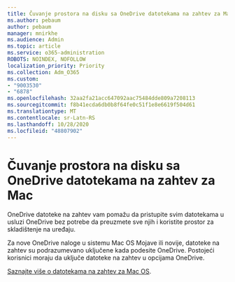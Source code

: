 ```yaml
---
title: Čuvanje prostora na disku sa OneDrive datotekama na zahtev za Mac
ms.author: pebaum
author: pebaum
manager: mnirkhe
ms.audience: Admin
ms.topic: article
ms.service: o365-administration
ROBOTS: NOINDEX, NOFOLLOW
localization_priority: Priority
ms.collection: Adm_O365
ms.custom:
- "9003530"
- "6878"
ms.openlocfilehash: 32aa2fa21acc647092aac75484dde809a7208113
ms.sourcegitcommit: f8b41ecda6db0b8f64fe0c51f1e8e6619f504d61
ms.translationtype: MT
ms.contentlocale: sr-Latn-RS
ms.lasthandoff: 10/28/2020
ms.locfileid: "48807902"
---
```

# <a name="save-disk-space-with-onedrive-files-on-demand-for-mac"></a>Čuvanje prostora na disku sa OneDrive datotekama na zahtev za Mac

OneDrive datoteke na zahtev vam pomažu da pristupite svim datotekama u usluzi OneDrive bez potrebe da preuzmete sve njih i koristite prostor za skladištenje na uređaju.  

Za nove OneDrive naloge u sistemu Mac OS Mojave ili novije, datoteke na zahtev su podrazumevano uključene kada podesite OneDrive. Postojeći korisnici moraju da uključe datoteke na zahtev u opcijama OneDrive.  

[Saznajte više o datotekama na zahtev za Mac OS](https://support.microsoft.com/office/529f6d53-e572-4922-a585-e7a318c135f0).
